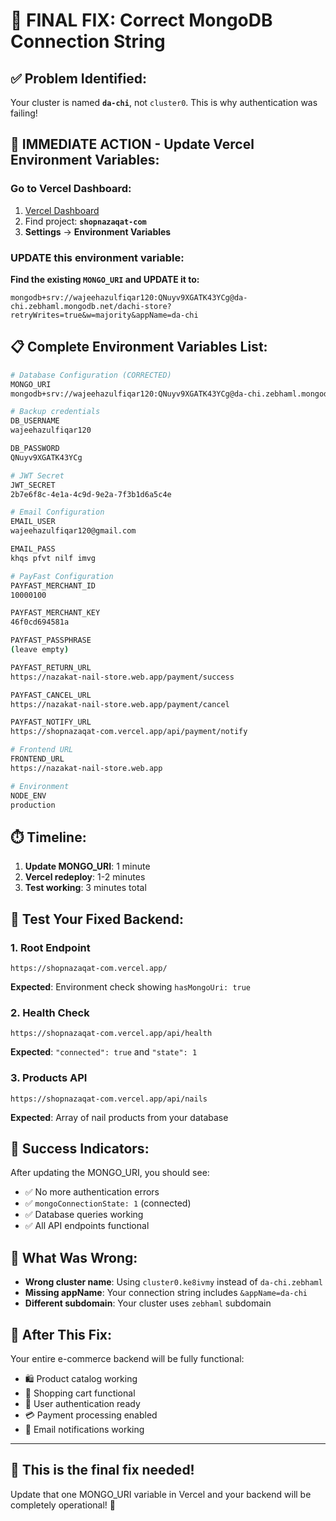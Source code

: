 # 🎯 FINAL FIX: Correct MongoDB Connection String

## ✅ **Problem Identified:**
Your cluster is named **`da-chi`**, not `cluster0`. This is why authentication was failing!

## 🚀 **IMMEDIATE ACTION - Update Vercel Environment Variables:**

### **Go to Vercel Dashboard:**
1. [Vercel Dashboard](https://vercel.com/dashboard)
2. Find project: **`shopnazaqat-com`** 
3. **Settings** → **Environment Variables**

### **UPDATE this environment variable:**

**Find the existing `MONGO_URI` and UPDATE it to:**
```
mongodb+srv://wajeehazulfiqar120:QNuyv9XGATK43YCg@da-chi.zebhaml.mongodb.net/dachi-store?retryWrites=true&w=majority&appName=da-chi
```

## 📋 **Complete Environment Variables List:**

```bash
# Database Configuration (CORRECTED)
MONGO_URI
mongodb+srv://wajeehazulfiqar120:QNuyv9XGATK43YCg@da-chi.zebhaml.mongodb.net/dachi-store?retryWrites=true&w=majority&appName=da-chi

# Backup credentials
DB_USERNAME
wajeehazulfiqar120

DB_PASSWORD
QNuyv9XGATK43YCg

# JWT Secret
JWT_SECRET
2b7e6f8c-4e1a-4c9d-9e2a-7f3b1d6a5c4e

# Email Configuration
EMAIL_USER
wajeehazulfiqar120@gmail.com

EMAIL_PASS
khqs pfvt nilf imvg

# PayFast Configuration
PAYFAST_MERCHANT_ID
10000100

PAYFAST_MERCHANT_KEY
46f0cd694581a

PAYFAST_PASSPHRASE
(leave empty)

PAYFAST_RETURN_URL
https://nazakat-nail-store.web.app/payment/success

PAYFAST_CANCEL_URL
https://nazakat-nail-store.web.app/payment/cancel

PAYFAST_NOTIFY_URL
https://shopnazaqat-com.vercel.app/api/payment/notify

# Frontend URL
FRONTEND_URL
https://nazakat-nail-store.web.app

# Environment
NODE_ENV
production
```

## ⏱️ **Timeline:**
1. **Update MONGO_URI**: 1 minute
2. **Vercel redeploy**: 1-2 minutes
3. **Test working**: 3 minutes total

## 🧪 **Test Your Fixed Backend:**

### **1. Root Endpoint**
```
https://shopnazaqat-com.vercel.app/
```
**Expected**: Environment check showing `hasMongoUri: true`

### **2. Health Check**
```
https://shopnazaqat-com.vercel.app/api/health
```
**Expected**: `"connected": true` and `"state": 1`

### **3. Products API**
```
https://shopnazaqat-com.vercel.app/api/nails
```
**Expected**: Array of nail products from your database

## 🎉 **Success Indicators:**

After updating the MONGO_URI, you should see:
- ✅ No more authentication errors
- ✅ `mongoConnectionState: 1` (connected)
- ✅ Database queries working
- ✅ All API endpoints functional

## 🔧 **What Was Wrong:**
- **Wrong cluster name**: Using `cluster0.ke8ivmy` instead of `da-chi.zebhaml`
- **Missing appName**: Your connection string includes `&appName=da-chi`
- **Different subdomain**: Your cluster uses `zebhaml` subdomain

## 📱 **After This Fix:**
Your entire e-commerce backend will be fully functional:
- 🛍️ Product catalog working
- 🛒 Shopping cart functional  
- 👤 User authentication ready
- 💳 Payment processing enabled
- 📧 Email notifications working

---

## 🚨 **This is the final fix needed!**
Update that one MONGO_URI variable in Vercel and your backend will be completely operational! 🚀
